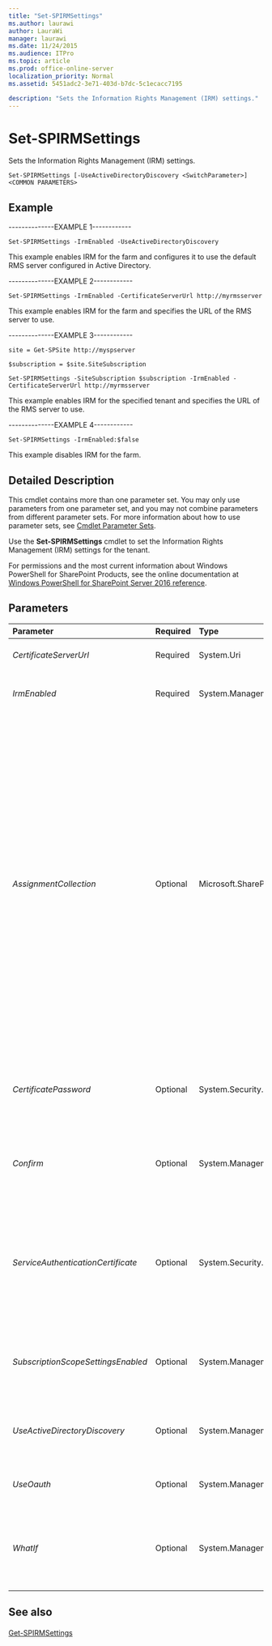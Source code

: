 ```yaml
---
title: "Set-SPIRMSettings"
ms.author: laurawi
author: LauraWi
manager: laurawi
ms.date: 11/24/2015
ms.audience: ITPro
ms.topic: article
ms.prod: office-online-server
localization_priority: Normal
ms.assetid: 5451adc2-3e71-403d-b7dc-5c1ecacc7195

description: "Sets the Information Rights Management (IRM) settings."
---
```


# Set-SPIRMSettings

Sets the Information Rights Management (IRM) settings.
  
```
Set-SPIRMSettings [-UseActiveDirectoryDiscovery <SwitchParameter>] <COMMON PARAMETERS>

```

## Example

--------------EXAMPLE 1------------ 
  
```
Set-SPIRMSettings -IrmEnabled -UseActiveDirectoryDiscovery
```

This example enables IRM for the farm and configures it to use the default RMS server configured in Active Directory.
  
--------------EXAMPLE 2------------ 
  
```
Set-SPIRMSettings -IrmEnabled -CertificateServerUrl http://myrmsserver
```

This example enables IRM for the farm and specifies the URL of the RMS server to use.
  
--------------EXAMPLE 3------------ 
  
```
site = Get-SPSite http://myspserver
```

```
$subscription = $site.SiteSubscription
```

```
Set-SPIRMSettings -SiteSubscription $subscription -IrmEnabled -CertificateServerUrl http://myrmsserver
```

This example enables IRM for the specified tenant and specifies the URL of the RMS server to use.
  
--------------EXAMPLE 4------------ 
  
```
Set-SPIRMSettings -IrmEnabled:$false
```

This example disables IRM for the farm.
  
## Detailed Description

This cmdlet contains more than one parameter set. You may only use parameters from one parameter set, and you may not combine parameters from different parameter sets. For more information about how to use parameter sets, see [Cmdlet Parameter Sets](https://go.microsoft.com/fwlink/?LinkID=187810). 
  
Use the **Set-SPIRMSettings** cmdlet to set the Information Rights Management (IRM) settings for the tenant. 
  
For permissions and the most current information about Windows PowerShell for SharePoint Products, see the online documentation at [Windows PowerShell for SharePoint Server 2016 reference](https://go.microsoft.com/fwlink/p/?LinkId=671715). 
  
## Parameters

|**Parameter**|**Required**|**Type**|**Description**|
|:-----|:-----|:-----|:-----|
| _CertificateServerUrl_ <br/> |Required  <br/> |System.Uri  <br/> |Specifies the address of the RMS certificate server to use for the tenant.  <br/> |
| _IrmEnabled_ <br/> |Required  <br/> |System.Management.Automation.SwitchParameter  <br/> |Specifies whether or not IRM is enabled in the tenant.  <br/> The default value is false.  <br/> |
| _AssignmentCollection_ <br/> |Optional  <br/> |Microsoft.SharePoint.PowerShell.SPAssignmentCollection  <br/> |Manages objects for the purpose of proper disposal. Use of objects, such as **SPWeb** or **SPSite**, can use large amounts of memory and use of these objects in Windows PowerShell scripts requires proper memory management. Using the **SPAssignment** object, you can assign objects to a variable and dispose of the objects after they are needed to free up memory. When **SPWeb**, **SPSite**, or **SPSiteAdministration** objects are used, the objects are automatically disposed of if an assignment collection or the **Global** parameter is not used.  <br/> > [!NOTE]> When the **Global** parameter is used, all objects are contained in the global store. If objects are not immediately used, or disposed of by using the **Stop-SPAssignment** command, an out-of-memory scenario can occur.           |
| _CertificatePassword_ <br/> |Optional  <br/> |System.Security.SecureString  <br/> |Specifies the password to access the Service Authentication Certificate. This password is required in order to install the certificate in the machine certificate store.  <br/> |
| _Confirm_ <br/> |Optional  <br/> |System.Management.Automation.SwitchParameter  <br/> |Prompts you for confirmation before executing the command. For more information, type the following command: **get-help about_commonparameters** <br/> |
| _ServiceAuthenticationCertificate_ <br/> |Optional  <br/> |System.Security.Cryptography.X509Certificates.X509Certificate2  <br/> |Specifies the service authentication certificate.  <br/> If the parameter is specified and not null, the authentication certificate is used when connecting from this farm to the RMS server. If the parameter is not specified, the local farm connects to RMS server using integrated windows authentication.  <br/> |
| _SubscriptionScopeSettingsEnabled_ <br/> |Optional  <br/> |System.Management.Automation.SwitchParameter  <br/> |Specifies whether or not IRM can be configured at the site subscription scope.  <br/> Site subscriptions can only configure custom IRM settings if IRM is enabled at the Farm scope.  <br/> |
| _UseActiveDirectoryDiscovery_ <br/> |Optional  <br/> |System.Management.Automation.SwitchParameter  <br/> |Specifies whether or not the RMS service should be used for discovery that will determine the address of the RMS server in the domain.  <br/> |
| _UseOauth_ <br/> |Optional  <br/> |System.Management.Automation.SwitchParameter  <br/> |Specifies whether OAuth should be used.  <br/> The valid values are **True** and **False**.  <br/> |
| _WhatIf_ <br/> |Optional  <br/> |System.Management.Automation.SwitchParameter  <br/> |Displays a message that describes the effect of the command instead of executing the command. For more information, type the following command: **get-help about_commonparameters** <br/> |
   
## See also

#### 

[Get-SPIRMSettings](get-spirmsettings.md)


